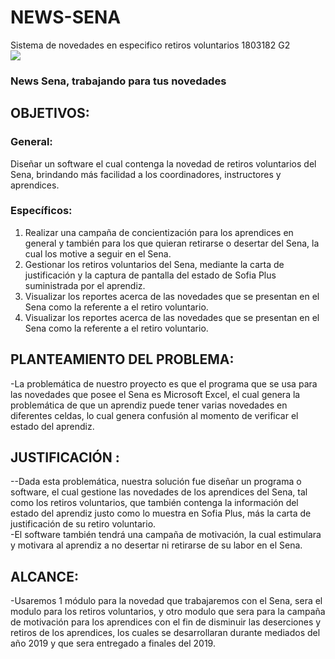 # NEWS-SENA
Sistema de novedades en especifico retiros voluntarios 1803182 G2
<BR>
**![](https://lh3.googleusercontent.com/-EtNA7UP_6-96kY9RXfuZ0h4qKnwul_rLe39BozWBywWoYrE53i9RAyCqq6oNd3S2Q_DMH6XdJT0ncrsXumOXibhhZ9dIYNaFzgTWNKvIQF-iPSRSOt46o3WlozRQt-lQ833J4hK8aEVmY_9NQ)**
### News Sena, trabajando para tus novedades
## OBJETIVOS:
### General:
Diseñar un software el cual contenga la novedad de retiros voluntarios del Sena, brindando más facilidad a los coordinadores, instructores y aprendices.
### Específicos:
1. Realizar una campaña de concientización para los aprendices en general y también para los que quieran retirarse o desertar del Sena, la cual los motive a seguir en el Sena.
2.  Gestionar los retiros voluntarios   del Sena, mediante la carta de justificación y la captura de pantalla del estado de Sofia Plus suministrada por el aprendiz.
3. Visualizar  los reportes acerca de las novedades que se presentan en el Sena como la referente a el retiro voluntario.
4. Visualizar  los reportes acerca de las novedades que se presentan en el Sena como la referente a el retiro voluntario.
 ## PLANTEAMIENTO DEL PROBLEMA:
 -La problemática de nuestro proyecto es que el programa que se usa para las novedades que posee el Sena es Microsoft Excel, el cual genera la problemática de que un aprendiz puede tener varias novedades en diferentes celdas, lo cual genera confusión al momento de verificar el estado del aprendiz. 
 ## JUSTIFICACIÓN :
--Dada esta problemática, nuestra solución fue diseñar un programa o software, el cual gestione las novedades de los aprendices del Sena, tal como los retiros voluntarios, que también contenga la información del estado del aprendiz justo como lo muestra en Sofia Plus, más la carta de justificación de su retiro voluntario.  
-El software también tendrá una campaña de motivación, la cual estimulara y motivara al aprendiz a no desertar ni retirarse de su labor en el Sena.
## ALCANCE:
-Usaremos 1 módulo para la novedad que trabajaremos con el Sena, sera el modulo para los retiros voluntarios, y otro modulo que sera para la campaña de motivación para los aprendices con el fin de disminuir las deserciones y retiros de los aprendices, los cuales se desarrollaran durante mediados del año 2019 y que sera entregado a finales del 2019.
